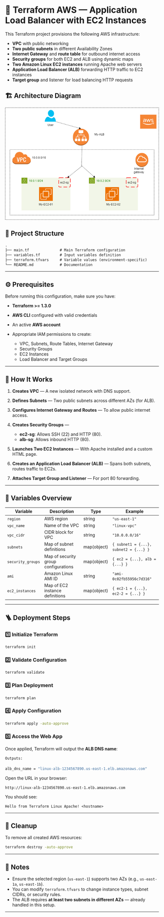 # 🚀 Terraform AWS — Application Load Balancer with EC2 Instances

This Terraform project provisions the following AWS infrastructure:

* **VPC** with public networking
* **Two public subnets** in different Availability Zones
* **Internet Gateway** and **route table** for outbound internet access
* **Security groups** for both EC2 and ALB using dynamic maps
* **Two Amazon Linux EC2 instances** running Apache web servers
* **Application Load Balancer (ALB)** forwarding HTTP traffic to EC2 instances
* **Target group** and listener for load balancing HTTP requests

## 🏗️ Architecture Diagram
![aws-lb](Images/aws-lb.png)

## 📂 Project Structure

```
.
├── main.tf              # Main Terraform configuration
├── variables.tf         # Input variables definition
├── terraform.tfvars     # Variable values (environment-specific)
└── README.md            # Documentation
```

---

## ⚙️ Prerequisites

Before running this configuration, make sure you have:

* **Terraform >= 1.3.0**
* **AWS CLI** configured with valid credentials
* An active **AWS account**
* Appropriate IAM permissions to create:

  * VPC, Subnets, Route Tables, Internet Gateway
  * Security Groups
  * EC2 Instances
  * Load Balancer and Target Groups

---

## 🔧 How It Works

1. **Creates VPC** — A new isolated network with DNS support.
2. **Defines Subnets** — Two public subnets across different AZs (for ALB).
3. **Configures Internet Gateway and Routes** — To allow public internet access.
4. **Creates Security Groups** —

   * **ec2-sg**: Allows SSH (22) and HTTP (80).
   * **alb-sg**: Allows inbound HTTP (80).
5. **Launches Two EC2 Instances** — With Apache installed and a custom HTML page.
6. **Creates an Application Load Balancer (ALB)** — Spans both subnets, routes traffic to EC2s.
7. **Attaches Target Group and Listener** — For port 80 forwarding.

---

## 🧩 Variables Overview

| Variable          | Description                          | Type        | Example                                |
| ----------------- | ------------------------------------ | ----------- | -------------------------------------- |
| `region`          | AWS region                           | string      | `"us-east-1"`                          |
| `vpc_name`        | Name of the VPC                      | string      | `"linux-vpc"`                          |
| `vpc_cidr`        | CIDR block for VPC                   | string      | `"10.0.0.0/16"`                        |
| `subnets`         | Map of subnet definitions            | map(object) | `{ subnet1 = {...}, subnet2 = {...} }` |
| `security_groups` | Map of security group configurations | map(object) | `{ ec2 = {...}, alb = {...} }`         |
| `ami`             | Amazon Linux AMI ID                  | string      | `"ami-0c02fb55956c7d316"`              |
| `ec2_instances`   | Map of EC2 instance definitions      | map(object) | `{ ec2-1 = {...}, ec2-2 = {...} }`     |

---

## 🪜 Deployment Steps

### 1️⃣ Initialize Terraform

```bash
terraform init
```

### 2️⃣ Validate Configuration

```bash
terraform validate
```

### 3️⃣ Plan Deployment

```bash
terraform plan
```

### 4️⃣ Apply Configuration

```bash
terraform apply -auto-approve
```

### 5️⃣ Access the Web App

Once applied, Terraform will output the **ALB DNS name**:

```bash
Outputs:

alb_dns_name = "linux-alb-1234567890.us-east-1.elb.amazonaws.com"
```

Open the URL in your browser:

```
http://linux-alb-1234567890.us-east-1.elb.amazonaws.com
```

You should see:

```
Hello from Terraform Linux Apache! <hostname>
```

---

## 🧹 Cleanup

To remove all created AWS resources:

```bash
terraform destroy -auto-approve
```

---

## 📘 Notes

* Ensure the selected region (`us-east-1`) supports two AZs (e.g., `us-east-1a`, `us-east-1b`).
* You can modify `terraform.tfvars` to change instance types, subnet CIDRs, or security rules.
* The ALB requires **at least two subnets in different AZs** — already handled in this setup.

---

